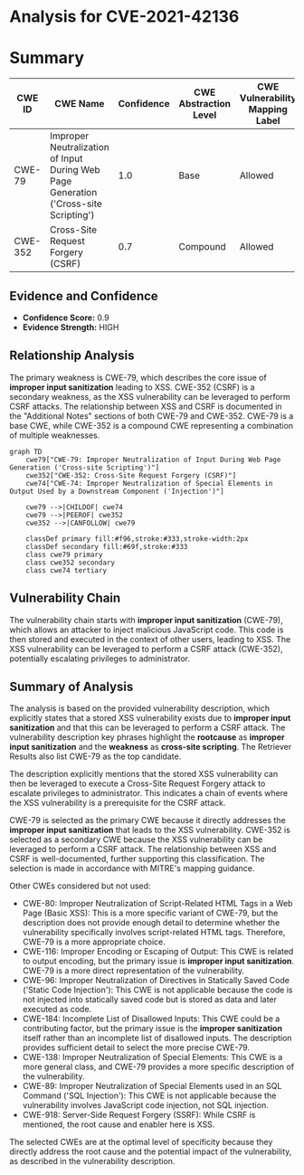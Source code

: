 # Analysis for CVE-2021-42136

# Summary
| CWE ID | CWE Name | Confidence | CWE Abstraction Level | CWE Vulnerability Mapping Label | CWE-Vulnerability Mapping Notes |
|---|---|---|---|---|---|
| CWE-79 | Improper Neutralization of Input During Web Page Generation ('Cross-site Scripting') | 1.0 | Base | Allowed | Primary CWE |
| CWE-352 | Cross-Site Request Forgery (CSRF) | 0.7 | Compound | Allowed | Secondary CWE |

## Evidence and Confidence

*   **Confidence Score:** 0.9
*   **Evidence Strength:** HIGH

## Relationship Analysis
The primary weakness is CWE-79, which describes the core issue of **improper input sanitization** leading to XSS. CWE-352 (CSRF) is a secondary weakness, as the XSS vulnerability can be leveraged to perform CSRF attacks. The relationship between XSS and CSRF is documented in the "Additional Notes" sections of both CWE-79 and CWE-352. CWE-79 is a base CWE, while CWE-352 is a compound CWE representing a combination of multiple weaknesses.

```mermaid
graph TD
    cwe79["CWE-79: Improper Neutralization of Input During Web Page Generation ('Cross-site Scripting')"]
    cwe352["CWE-352: Cross-Site Request Forgery (CSRF)"]
    cwe74["CWE-74: Improper Neutralization of Special Elements in Output Used by a Downstream Component ('Injection')"]
    
    cwe79 -->|CHILDOF| cwe74
    cwe79 -->|PEEROF| cwe352
    cwe352 -->|CANFOLLOW| cwe79

    classDef primary fill:#f96,stroke:#333,stroke-width:2px
    classDef secondary fill:#69f,stroke:#333
    class cwe79 primary
    class cwe352 secondary
    class cwe74 tertiary
```

## Vulnerability Chain
The vulnerability chain starts with **improper input sanitization** (CWE-79), which allows an attacker to inject malicious JavaScript code. This code is then stored and executed in the context of other users, leading to XSS. The XSS vulnerability can be leveraged to perform a CSRF attack (CWE-352), potentially escalating privileges to administrator.

## Summary of Analysis
The analysis is based on the provided vulnerability description, which explicitly states that a stored XSS vulnerability exists due to **improper input sanitization** and that this can be leveraged to perform a CSRF attack. The vulnerability description key phrases highlight the **rootcause** as **improper input sanitization** and the **weakness** as **cross-site scripting**. The Retriever Results also list CWE-79 as the top candidate.

The description explicitly mentions that the stored XSS vulnerability can then be leveraged to execute a Cross-Site Request Forgery attack to escalate privileges to administrator. This indicates a chain of events where the XSS vulnerability is a prerequisite for the CSRF attack.

CWE-79 is selected as the primary CWE because it directly addresses the **improper input sanitization** that leads to the XSS vulnerability. CWE-352 is selected as a secondary CWE because the XSS vulnerability can be leveraged to perform a CSRF attack. The relationship between XSS and CSRF is well-documented, further supporting this classification. The selection is made in accordance with MITRE's mapping guidance.

Other CWEs considered but not used:

*   CWE-80: Improper Neutralization of Script-Related HTML Tags in a Web Page (Basic XSS): This is a more specific variant of CWE-79, but the description does not provide enough detail to determine whether the vulnerability specifically involves script-related HTML tags. Therefore, CWE-79 is a more appropriate choice.
*   CWE-116: Improper Encoding or Escaping of Output: This CWE is related to output encoding, but the primary issue is **improper input sanitization**. CWE-79 is a more direct representation of the vulnerability.
*   CWE-96: Improper Neutralization of Directives in Statically Saved Code ('Static Code Injection'): This CWE is not applicable because the code is not injected into statically saved code but is stored as data and later executed as code.
*   CWE-184: Incomplete List of Disallowed Inputs: This CWE could be a contributing factor, but the primary issue is the **improper sanitization** itself rather than an incomplete list of disallowed inputs. The description provides sufficient detail to select the more precise CWE-79.
*   CWE-138: Improper Neutralization of Special Elements: This CWE is a more general class, and CWE-79 provides a more specific description of the vulnerability.
*   CWE-89: Improper Neutralization of Special Elements used in an SQL Command ('SQL Injection'): This CWE is not applicable because the vulnerability involves JavaScript code injection, not SQL injection.
*   CWE-918: Server-Side Request Forgery (SSRF): While CSRF is mentioned, the root cause and enabler here is XSS.

The selected CWEs are at the optimal level of specificity because they directly address the root cause and the potential impact of the vulnerability, as described in the vulnerability description.